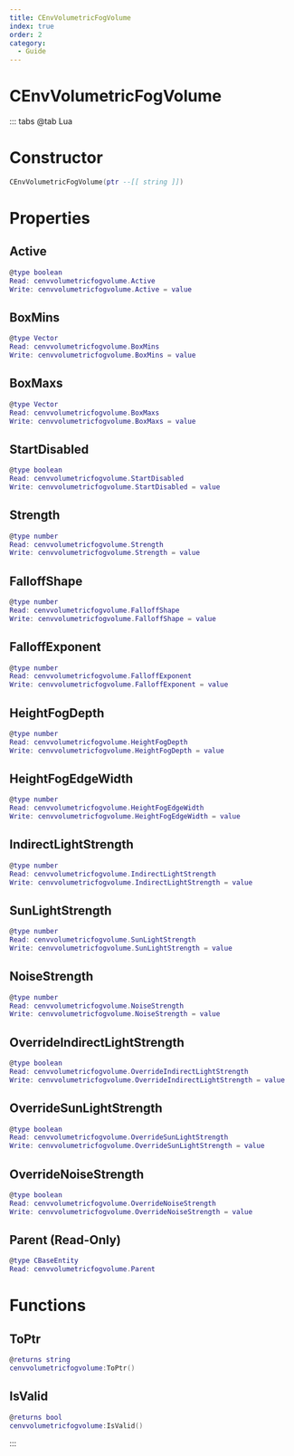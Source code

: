 ```yaml
---
title: CEnvVolumetricFogVolume
index: true
order: 2
category:
  - Guide
---
```


# CEnvVolumetricFogVolume

::: tabs
@tab Lua
# Constructor
```lua
CEnvVolumetricFogVolume(ptr --[[ string ]])
```
# Properties
## Active 
```lua
@type boolean
Read: cenvvolumetricfogvolume.Active
Write: cenvvolumetricfogvolume.Active = value
```
## BoxMins 
```lua
@type Vector
Read: cenvvolumetricfogvolume.BoxMins
Write: cenvvolumetricfogvolume.BoxMins = value
```
## BoxMaxs 
```lua
@type Vector
Read: cenvvolumetricfogvolume.BoxMaxs
Write: cenvvolumetricfogvolume.BoxMaxs = value
```
## StartDisabled 
```lua
@type boolean
Read: cenvvolumetricfogvolume.StartDisabled
Write: cenvvolumetricfogvolume.StartDisabled = value
```
## Strength 
```lua
@type number
Read: cenvvolumetricfogvolume.Strength
Write: cenvvolumetricfogvolume.Strength = value
```
## FalloffShape 
```lua
@type number
Read: cenvvolumetricfogvolume.FalloffShape
Write: cenvvolumetricfogvolume.FalloffShape = value
```
## FalloffExponent 
```lua
@type number
Read: cenvvolumetricfogvolume.FalloffExponent
Write: cenvvolumetricfogvolume.FalloffExponent = value
```
## HeightFogDepth 
```lua
@type number
Read: cenvvolumetricfogvolume.HeightFogDepth
Write: cenvvolumetricfogvolume.HeightFogDepth = value
```
## HeightFogEdgeWidth 
```lua
@type number
Read: cenvvolumetricfogvolume.HeightFogEdgeWidth
Write: cenvvolumetricfogvolume.HeightFogEdgeWidth = value
```
## IndirectLightStrength 
```lua
@type number
Read: cenvvolumetricfogvolume.IndirectLightStrength
Write: cenvvolumetricfogvolume.IndirectLightStrength = value
```
## SunLightStrength 
```lua
@type number
Read: cenvvolumetricfogvolume.SunLightStrength
Write: cenvvolumetricfogvolume.SunLightStrength = value
```
## NoiseStrength 
```lua
@type number
Read: cenvvolumetricfogvolume.NoiseStrength
Write: cenvvolumetricfogvolume.NoiseStrength = value
```
## OverrideIndirectLightStrength 
```lua
@type boolean
Read: cenvvolumetricfogvolume.OverrideIndirectLightStrength
Write: cenvvolumetricfogvolume.OverrideIndirectLightStrength = value
```
## OverrideSunLightStrength 
```lua
@type boolean
Read: cenvvolumetricfogvolume.OverrideSunLightStrength
Write: cenvvolumetricfogvolume.OverrideSunLightStrength = value
```
## OverrideNoiseStrength 
```lua
@type boolean
Read: cenvvolumetricfogvolume.OverrideNoiseStrength
Write: cenvvolumetricfogvolume.OverrideNoiseStrength = value
```
## Parent (Read-Only)
```lua
@type CBaseEntity
Read: cenvvolumetricfogvolume.Parent
```
# Functions
## ToPtr
```lua
@returns string
cenvvolumetricfogvolume:ToPtr()
```
## IsValid
```lua
@returns bool
cenvvolumetricfogvolume:IsValid()
```

:::